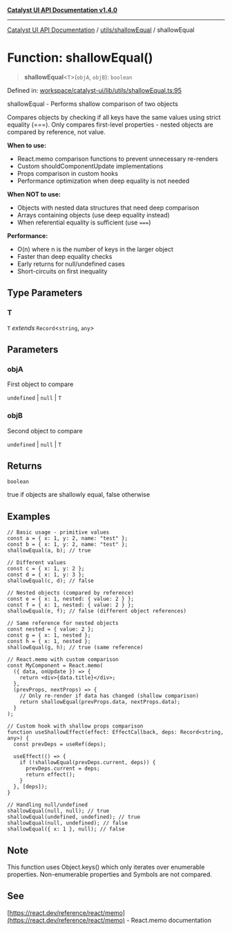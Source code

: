 [**Catalyst UI API Documentation v1.4.0**](../../../README.md)

---

[Catalyst UI API Documentation](../../../README.md) / [utils/shallowEqual](../README.md) / shallowEqual

# Function: shallowEqual()

> **shallowEqual**\<`T`\>(`objA`, `objB`): `boolean`

Defined in: [workspace/catalyst-ui/lib/utils/shallowEqual.ts:95](https://github.com/TheBranchDriftCatalyst/catalyst-ui/blob/main/lib/utils/shallowEqual.ts#L95)

shallowEqual - Performs shallow comparison of two objects

Compares objects by checking if all keys have the same values using strict equality (===).
Only compares first-level properties - nested objects are compared by reference, not value.

**When to use:**

- React.memo comparison functions to prevent unnecessary re-renders
- Custom shouldComponentUpdate implementations
- Props comparison in custom hooks
- Performance optimization when deep equality is not needed

**When NOT to use:**

- Objects with nested data structures that need deep comparison
- Arrays containing objects (use deep equality instead)
- When referential equality is sufficient (use `===`)

**Performance:**

- O(n) where n is the number of keys in the larger object
- Faster than deep equality checks
- Early returns for null/undefined cases
- Short-circuits on first inequality

## Type Parameters

### T

`T` _extends_ `Record`\<`string`, `any`\>

## Parameters

### objA

First object to compare

`undefined` | `null` | `T`

### objB

Second object to compare

`undefined` | `null` | `T`

## Returns

`boolean`

true if objects are shallowly equal, false otherwise

## Examples

```tsx
// Basic usage - primitive values
const a = { x: 1, y: 2, name: "test" };
const b = { x: 1, y: 2, name: "test" };
shallowEqual(a, b); // true

// Different values
const c = { x: 1, y: 2 };
const d = { x: 1, y: 3 };
shallowEqual(c, d); // false

// Nested objects (compared by reference)
const e = { x: 1, nested: { value: 2 } };
const f = { x: 1, nested: { value: 2 } };
shallowEqual(e, f); // false (different object references)

// Same reference for nested objects
const nested = { value: 2 };
const g = { x: 1, nested };
const h = { x: 1, nested };
shallowEqual(g, h); // true (same reference)
```

```tsx
// React.memo with custom comparison
const MyComponent = React.memo(
  ({ data, onUpdate }) => {
    return <div>{data.title}</div>;
  },
  (prevProps, nextProps) => {
    // Only re-render if data has changed (shallow comparison)
    return shallowEqual(prevProps.data, nextProps.data);
  }
);
```

```tsx
// Custom hook with shallow props comparison
function useShallowEffect(effect: EffectCallback, deps: Record<string, any>) {
  const prevDeps = useRef(deps);

  useEffect(() => {
    if (!shallowEqual(prevDeps.current, deps)) {
      prevDeps.current = deps;
      return effect();
    }
  }, [deps]);
}
```

```tsx
// Handling null/undefined
shallowEqual(null, null); // true
shallowEqual(undefined, undefined); // true
shallowEqual(null, undefined); // false
shallowEqual({ x: 1 }, null); // false
```

## Note

This function uses Object.keys() which only iterates over enumerable properties.
Non-enumerable properties and Symbols are not compared.

## See

[https://react.dev/reference/react/memo](https://react.dev/reference/react/memo) - React.memo documentation
